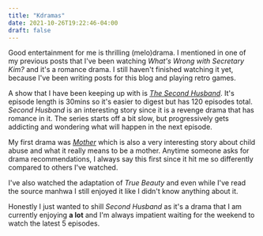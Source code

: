 ```yaml
---
title: "Kdramas"
date: 2021-10-26T19:22:46-04:00
draft: false
---
```


Good entertainment for me is thrilling (melo)drama. I mentioned in one of my previous
posts that I've been watching *What's Wrong with Secretary Kim?* and it's a romance
drama. I still haven't finished watching it yet, because I've been writing posts
for this blog and playing retro games.

A show that I have been keeping up with is
[*The Second Husband*](https://mydramalist.com/698835-second-husband). It's episode
length is 30mins so it's easier to digest but has 120 episodes total. *Second Husband*
is an interesting story since it is a revenge drama that has romance in it. The series
starts off a bit slow, but progressively gets addicting and wondering what will happen
in the next episode.

My first drama was [*Mother*](https://mydramalist.com/21308-mother) which is also a very
interesting story about child abuse and what it really means to be a mother. Anytime
someone asks for drama recommendations, I always say this first since it hit me so
differently compared to others I've watched.

I've also watched the adaptation of *True Beauty* and even while I've read the source
manhwa I still enjoyed it like I didn't know anything about it.

Honestly I just wanted to shill *Second Husband* as it's a drama that I am currently
enjoying **a lot** and I'm always impatient waiting for the weekend to watch the latest
5 episodes.

